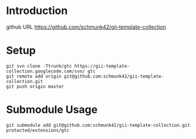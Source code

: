 # Introduction #
github URL
https://github.com/schmunk42/gii-template-collection


# Setup #

```
git svn clone -Ttrunk/gtc https://gii-template-collection.googlecode.com/svn/ gtc
git remote add origin git@github.com:schmunk42/gii-template-collection.git
git push origin master
```

# Submodule Usage #

```
git submodule add git@github.com:schmunk42/gii-template-collection.git protected/extensions/gtc
```